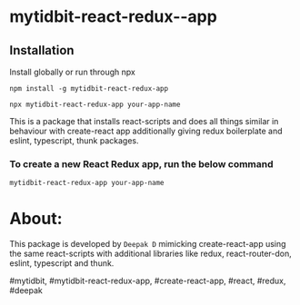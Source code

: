 # mytidbit-react-redux--app

## Installation

Install globally or run through npx

``` npm install -g mytidbit-react-redux-app ```


 ``` npx mytidbit-react-redux-app your-app-name ```

This is a package that installs react-scripts and does all things similar in behaviour with create-react app additionally giving redux boilerplate and eslint, typescript, thunk packages.

### To create a new React Redux app,  run the below command

```mytidbit-react-redux-app your-app-name```

# About:

This package is developed by ```Deepak D``` mimicking create-react-app using the same react-scripts with additional libraries like redux, react-router-don, eslint, typescript and thunk.


#mytidbit, #mytidbit-react-redux-app, #create-react-app, #react, #redux, #deepak